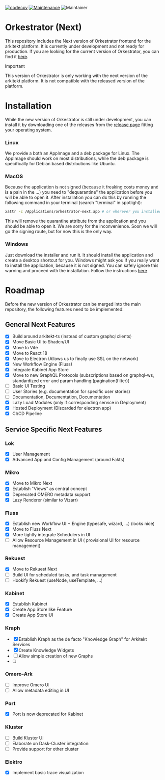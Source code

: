 [![codecov](https://codecov.io/gh/arkitektio/orkestrator-next/branch/main/graph/badge.svg?token=UGXEA2THBV)](https://codecov.io/gh/arkitektio/orkestrator-next)
[![Maintenance](https://img.shields.io/badge/Maintained%3F-yes-green.svg)](https://github.com/arkitektio/orkestrator-next/)
![Maintainer](https://img.shields.io/badge/maintainer-jhnnsrs-blue)

# Orkestrator (Next)

This repository includes the Next version of Orkestrator frontend
for the arkitekt platform. It is currently under development and not ready for production.
If you are looking for the current version of Orkestrator, you can find it [here](https://github.com/arkitektio/orkestrator).

> [!IMPORTANT]
> This version of Orkestrator is only working with the next version of the arkitekt platform. It is not compatible with the released version of the platform.

# Installation

While the new version of Orkestrator is still under development, you can install it by downloading one of the releases
from the [release page](https://github.com/arkitektio/orkestrator-next/releases) fitting your operating system.

### Linux

We provide a both an AppImage and a deb package for Linux. The AppImage should work on most distributions, while the deb package is specifically for Debian based distributions like Ubuntu.

### MacOS

Because the application is not signed (because it freaking costs money and is a pain in the ...) you need to "dequarantine" the application
before you will be able to open it. After installation you can do this by running the following command in your terminal (search "terminal" in spotlight):

```bash
xattr -c /Applications/orkestrator-next.app # or wherever you installed it
```

This will remove the quarantine attribute from the application and you should be able to open it.
We are sorry for the inconvenience. Soon we will go the signing route, but for now this is the only way.

### Windows

Just download the installer and run it. It should install the application and create a desktop shortcut for you.
Windows might ask you if you really want to install the application, because it is not signed. You can safely
ignore this warning and proceed with the installation. Follow the instructions [here](https://www.minitool.com/backup-tips/windows-protected-your-pc.html)

# Roadmap

Before the new version of Orkestrator can be merged into the main repository, the following features need to be implemented:

## General Next Features

- [x] Build around arkitekt-ts (instead of custom graphql clients)
- [x] Move Basic UI to Shadcn/UI
- [x] Move to Vite
- [x] Move to React 18
- [x] Move to Electron (Allows us to finally use SSL on the network)
- [x] New Workflow Engine (Fluss)
- [x] Integrate Kabinet App Store
- [x] Move to new GraphQL Protocols (subscriptions based on graphql-ws, standardized error and param handling (pagination(filter))
- [ ] Basic UI Testing
- [ ] User Stories (e.g. documentation for specific user stories)
- [ ] Documentation, Documentation, Documentation
- [x] Lazy Load Modules (only if corresponding service in Deployment)
- [x] Hosted Deployment (Discarded for electron app)
- [x] CI/CD Pipeline

## Service Specific Next Features

### Lok

- [x] User Management
- [x] Advanced App and Config Management (around Fakts)

### Mikro

- [x] Move to Mikro Next
- [x] Establish "Views" as central concept
- [x] Deprecated OMERO metadata support
- [X] Lazy Renderer (similar to Vizarr)

### Fluss

- [x] Establish new Workflow UI + Engine (typesafe, wizard, ...) (looks nice)
- [x] Move to Fluss Next
- [x] More tightly integrate Schedulers in UI
- [ ] Allow Resource Management in UI ( provisional UI for resource management)

### Rekuest

- [x] Move to Rekuest Next
- [ ] Build UI for scheduled tasks, and task management
- [ ] Hookify Rekuest (useNode, useTemplate, ...)

### Kabinet

- [x] Establish Kabinet
- [x] Create App Store like Feature
- [x] Create App Store UI

### Kraph

- [x] Establish Kraph as the de facto "Knowledge Graph" for Arkitekt Services
- [x] Create Knowledge Widgets
- [ ] Allow simple creation of new Graphs
- [ ] 


### Omero-Ark

- [ ] Improve Omero UI
- [ ] Allow metadata editing in UI

### Port

- [x] Port is now deprecated for Kabinet

### Kluster

- [ ] Build Kluster UI
- [ ] Elaborate on Dask-Cluster integration
- [ ] Provide support for other cluster

### Elektro

- [x] Implement basic trace visualization
